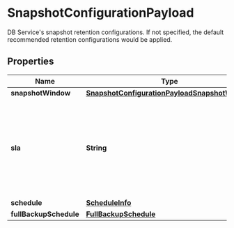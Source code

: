 

# SnapshotConfigurationPayload

DB Service's snapshot retention configurations. If not specified, the default recommended retention configurations would be applied.

## Properties

Name | Type | Description | Notes
------------ | ------------- | ------------- | -------------
**snapshotWindow** | [**SnapshotConfigurationPayloadSnapshotWindow**](SnapshotConfigurationPayloadSnapshotWindow.md) |  |  [optional]
**sla** | **String** | The snapshot SLA for the DB Service. If not specified, a default SLA would be associated with the DB Service |  [optional]
**schedule** | [**ScheduleInfo**](ScheduleInfo.md) |  |  [optional]
**fullBackupSchedule** | [**FullBackupSchedule**](FullBackupSchedule.md) |  |  [optional]



